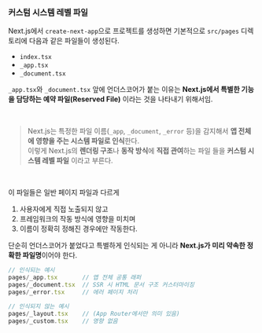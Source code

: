 ### 커스텀 시스템 레벨 파일

Next.js에서 `create-next-app`으로 프로젝트를 생성하면 기본적으로 `src/pages` 디렉토리에 다음과 같은 파일들이 생성된다.

- `index.tsx`
- `_app.tsx`
- `_document.tsx`

`_app.tsx`와 `_document.tsx` 앞에 언더스코어가 붙는 이유는 **Next.js에서 특별한 기능을 담당하는 예약 파일(Reserved File)** 이라는 것을 나타내기 위해서임.

<br />

> Next.js는 특정한 파일 이름(`_app`, `_document`, `_error` 등)을 감지해서 **앱 전체에 영향을 주는 시스템 파일로 인식**한다. <br /> 
> 이렇게 Next.js의 **렌더링 구조**나 **동작 방식**에 **직접 관여**하는 파일 들을 **커스텀 시스템 레벨 파일** 이라고 부른다.
<br/>

이 파일들은 일반 페이지 파일과 다르게
1. 사용자에게 직접 노출되지 않고
2. 프레임워크의 작동 방식에 영향을 미치며
3. 이름이 정확히 정해진 경우에만 작동한다.

단순히 언더스코어가 붙었다고 특별하게 인식되는 게 아니라 **Next.js가 미리 약속한 정확한 파일명**이어야 한다.

```ts
// 인식되는 예시
pages/_app.tsx       // 앱 전체 공통 래퍼
pages/_document.tsx  // SSR 시 HTML 문서 구조 커스터마이징
pages/_error.tsx     // 에러 페이지 처리

// 인식되지 않는 예시
pages/_layout.tsx    // (App Router에서만 의미 있음)
pages/_custom.tsx    // 영향 없음
```
